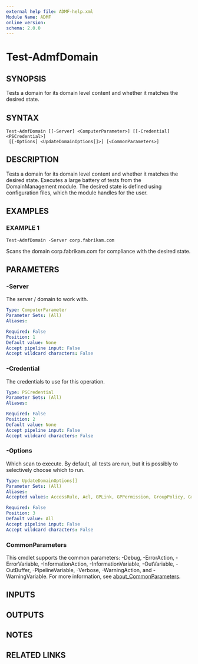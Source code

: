 ```yaml
---
external help file: ADMF-help.xml
Module Name: ADMF
online version:
schema: 2.0.0
---
```


# Test-AdmfDomain

## SYNOPSIS
Tests a domain for its domain level content and whether it matches the desired state.

## SYNTAX

```
Test-AdmfDomain [[-Server] <ComputerParameter>] [[-Credential] <PSCredential>]
 [[-Options] <UpdateDomainOptions[]>] [<CommonParameters>]
```

## DESCRIPTION
Tests a domain for its domain level content and whether it matches the desired state.
Executes a large battery of tests from the DomainManagement module.
The desired state is defined using configuration files, which the module handles for the user.

## EXAMPLES

### EXAMPLE 1
```
Test-AdmfDomain -Server corp.fabrikam.com
```

Scans the domain corp.fabrikam.com for compliance with the desired state.

## PARAMETERS

### -Server
The server / domain to work with.

```yaml
Type: ComputerParameter
Parameter Sets: (All)
Aliases:

Required: False
Position: 1
Default value: None
Accept pipeline input: False
Accept wildcard characters: False
```

### -Credential
The credentials to use for this operation.

```yaml
Type: PSCredential
Parameter Sets: (All)
Aliases:

Required: False
Position: 2
Default value: None
Accept pipeline input: False
Accept wildcard characters: False
```

### -Options
Which scan to execute.
By default, all tests are run, but it is possibly to selectively choose which to run.

```yaml
Type: UpdateDomainOptions[]
Parameter Sets: (All)
Aliases:
Accepted values: AccessRule, Acl, GPLink, GPPermission, GroupPolicy, GroupMembership, Group, OUSoft, OUHard, PSO, Security, User, AllContent, GPLinkDisable, AllLinks, GroupPolicyDelete, AllGP, Object, Default, All

Required: False
Position: 3
Default value: All
Accept pipeline input: False
Accept wildcard characters: False
```

### CommonParameters
This cmdlet supports the common parameters: -Debug, -ErrorAction, -ErrorVariable, -InformationAction, -InformationVariable, -OutVariable, -OutBuffer, -PipelineVariable, -Verbose, -WarningAction, and -WarningVariable. For more information, see [about_CommonParameters](http://go.microsoft.com/fwlink/?LinkID=113216).

## INPUTS

## OUTPUTS

## NOTES

## RELATED LINKS
